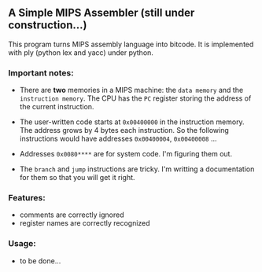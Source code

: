 ## A Simple MIPS Assembler (still under construction...)

This program turns MIPS assembly language into bitcode. It is implemented with ply (python lex and yacc) under python.

### Important notes:
* There are **two** memories in a MIPS machine: the `data memory` and the `instruction memory`. The CPU has the `PC` register storing the address of the current instruction.

* The user-written code starts at `0x00400000` in the instruction memory. The address grows by 4 bytes each instruction. So the following instructions would have addresses `0x00400004`, `0x00400008` ...

* Addresses `0x0080****` are for system code. I'm figuring them out.

* The `branch` and `jump` instructions are tricky. I'm writting a documentation for them so that you will get it right.

### Features:

* comments are correctly ignored
* register names are correctly recognized

### Usage:

* to be done...
